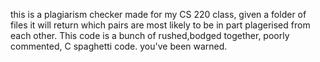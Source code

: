 
this is a plagiarism checker made for my CS 220 class, given a folder of files it will return which pairs are most likely to be in part plagerised from each other. This code is a bunch of rushed,bodged together, poorly commented, C spaghetti code.
you've been warned. 
